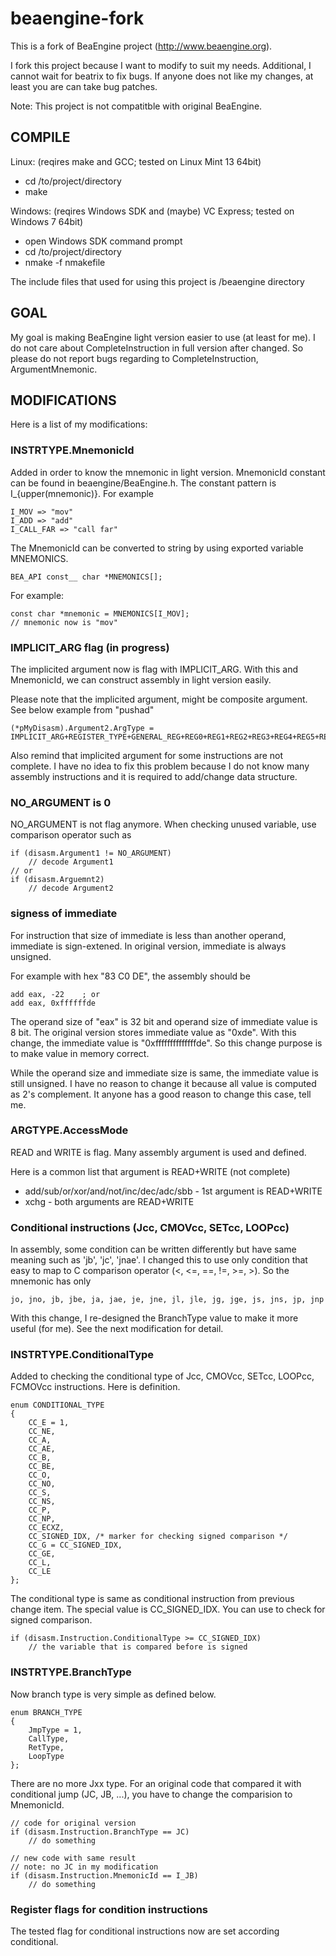 beaengine-fork
==============

This is a fork of BeaEngine project (http://www.beaengine.org).

I fork this project because I want to modify to suit my needs.
Additional, I cannot wait for beatrix to fix bugs. If anyone
does not like my changes, at least you are can take bug patches.

Note: This project is not compatitble with original BeaEngine.


COMPILE
--------------
Linux: (reqires make and GCC; tested on Linux Mint 13 64bit)
- cd /to/project/directory
- make

Windows: (reqires Windows SDK and (maybe) VC Express; tested on Windows 7 64bit)
- open Windows SDK command prompt
- cd /to/project/directory
- nmake -f nmakefile

The include files that used for using this project is /beaengine directory


GOAL
--------------
My goal is making BeaEngine light version easier to use (at least for me).
I do not care about CompleteInstruction in full version after changed.
So please do not report bugs regarding to CompleteInstruction, ArgumentMnemonic.


MODIFICATIONS
--------------
Here is a list of my modifications:

### INSTRTYPE.MnemonicId

Added in order to know the mnemonic in light version. MnemonicId constant
can be found in beaengine/BeaEngine.h. The constant pattern is I_{upper(mnemonic)}.
For example

    I_MOV => "mov"
    I_ADD => "add"
    I_CALL_FAR => "call far"

The MnemonicId can be converted to string by using exported variable MNEMONICS.

    BEA_API const__ char *MNEMONICS[];

For example:

	const char *mnemonic = MNEMONICS[I_MOV];
	// mnemonic now is "mov"

### IMPLICIT_ARG flag (in progress)

The implicited argument now is flag with IMPLICIT_ARG. With this and 
MnemonicId, we can construct assembly in light version easily.

Please note that the implicited argument, might be composite argument.
See below example from "pushad"

    (*pMyDisasm).Argument2.ArgType = IMPLICIT_ARG+REGISTER_TYPE+GENERAL_REG+REG0+REG1+REG2+REG3+REG4+REG5+REG6+REG7;

Also remind that implicited argument for some instructions are not complete.
I have no idea to  fix this problem because I do not know many assembly
instructions and it is required to add/change data structure.

### NO_ARGUMENT is 0

NO_ARGUMENT is not flag anymore. When checking unused variable, use comparison
operator such as

    if (disasm.Argument1 != NO_ARGUMENT)
        // decode Argument1
    // or
    if (disasm.Arguemnt2)
        // decode Argument2

### signess of immediate

For instruction that size of immediate is less than another operand, 
immediate is sign-extened. In original version, immediate is always unsigned.

For example with hex "83 C0 DE", the assembly should be

    add eax, -22    ; or
    add eax, 0xffffffde

The operand size of "eax" is 32 bit and operand size of immediate value
is 8 bit. The original version stores immediate value as "0xde".
With this change, the immediate value is "0xffffffffffffffde".
So this change purpose is to make value in memory correct.

While the operand size and immediate size is same, the immediate value is 
still unsigned. I have no reason to change it because all value is computed 
as 2's complement. It anyone has a good reason to change this case, tell me.

### ARGTYPE.AccessMode

READ and WRITE is flag. Many assembly argument is used and defined.

Here is a common list that argument is READ+WRITE (not complete)
- add/sub/or/xor/and/not/inc/dec/adc/sbb - 1st argument is READ+WRITE
- xchg - both arguments are READ+WRITE

### Conditional instructions (Jcc, CMOVcc, SETcc, LOOPcc)

In assembly, some condition can be written differently but have same meaning 
such as 'jb', 'jc', 'jnae'. I changed this to use only condition that easy 
to map to C comparison operator (<, <=, ==, !=, >=, >). So the mnemonic 
has only

    jo, jno, jb, jbe, ja, jae, je, jne, jl, jle, jg, jge, js, jns, jp, jnp

With this change, I re-designed the BranchType value to make it more useful 
(for me). See the next modification for detail.

### INSTRTYPE.ConditionalType

Added to checking the conditional type of Jcc, CMOVcc, SETcc, LOOPcc, FCMOVcc 
instructions. Here is definition.

    enum CONDITIONAL_TYPE
    {
        CC_E = 1,
        CC_NE,
        CC_A,
        CC_AE,
        CC_B,
        CC_BE,
        CC_O,
        CC_NO,
        CC_S,
        CC_NS,
        CC_P,
        CC_NP,
        CC_ECXZ,
        CC_SIGNED_IDX, /* marker for checking signed comparison */
        CC_G = CC_SIGNED_IDX,
        CC_GE,
        CC_L,
        CC_LE
    };

The conditional type is same as conditional instruction from previous change item.
The special value is CC_SIGNED_IDX. You can use to check for signed comparison.

    if (disasm.Instruction.ConditionalType >= CC_SIGNED_IDX)
        // the variable that is compared before is signed

### INSTRTYPE.BranchType

Now branch type is very simple as defined below.

    enum BRANCH_TYPE
    {
        JmpType = 1,
        CallType,
        RetType,
        LoopType
    };

There are no more Jxx type. For an original code that compared it with 
conditional jump (JC, JB, ...), you have to change the comparision to 
MnemonicId.

    // code for original version
    if (disasm.Instruction.BranchType == JC)
        // do something
    
    // new code with same result
    // note: no JC in my modification
    if (disasm.Instruction.MnemonicId == I_JB)
        // do something

### Register flags for condition instructions

The tested flag for conditional instructions now are set according conditional.
